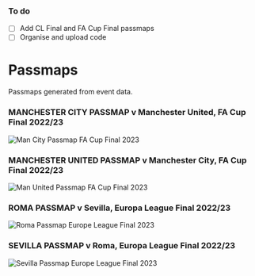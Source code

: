 ### To do
- [ ] Add CL Final and FA Cup Final passmaps
- [ ] Organise and upload code

# Passmaps
Passmaps generated from event data.

### MANCHESTER CITY PASSMAP v Manchester United, FA Cup Final 2022/23
![Man City Passmap FA Cup Final 2023](https://github.com/KeilanKenny/Football/assets/115564650/2bd613ae-5f23-4ac5-8211-8ada23c756d7)

### MANCHESTER UNITED PASSMAP v Manchester City, FA Cup Final 2022/23
![Man United Passmap FA Cup Final 2023](https://github.com/KeilanKenny/Football/assets/115564650/b8d8371e-6dd8-49e8-a368-cb1bcb299628)

### ROMA PASSMAP v Sevilla, Europa League Final 2022/23
![Roma Passmap Europe League Final 2023](https://github.com/KeilanKenny/Football/assets/115564650/50a64c78-68f3-400d-a8d6-ad20d597c71e)

### SEVILLA PASSMAP v Roma, Europa League Final 2022/23
![Sevilla Passmap Europe League Final 2023](https://github.com/KeilanKenny/Football/assets/115564650/c2e6fc01-5adb-48ed-aa0b-ccc11936137a)

